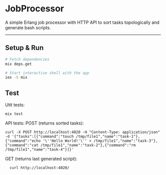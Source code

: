 # JobProcessor

A simple Erlang job processor with HTTP API to sort tasks topologically and generate bash scripts.

---

## Setup & Run

```bash
# Fetch dependencies
mix deps.get

# Start interactive shell with the app
iex -S mix
```


## Test
Utit tests:
```
mix test
```
API tests:
POST (returns sorted tasks):
```
curl -X POST http://localhost:4020 -H "Content-Type: application/json" -d '{"tasks":[{"command":"touch /tmp/file1","name":"task-1"},{"command":"echo '\''Hello World!'\'' > /tmp/file1","name":"task-3"},{"command":"cat /tmp/file1","name":"task-2"},{"command":"rm /tmp/file1","name":"task-4"}]}'
```

GET (returns last generated script): 
```
  curl http://localhost:4020/
```
